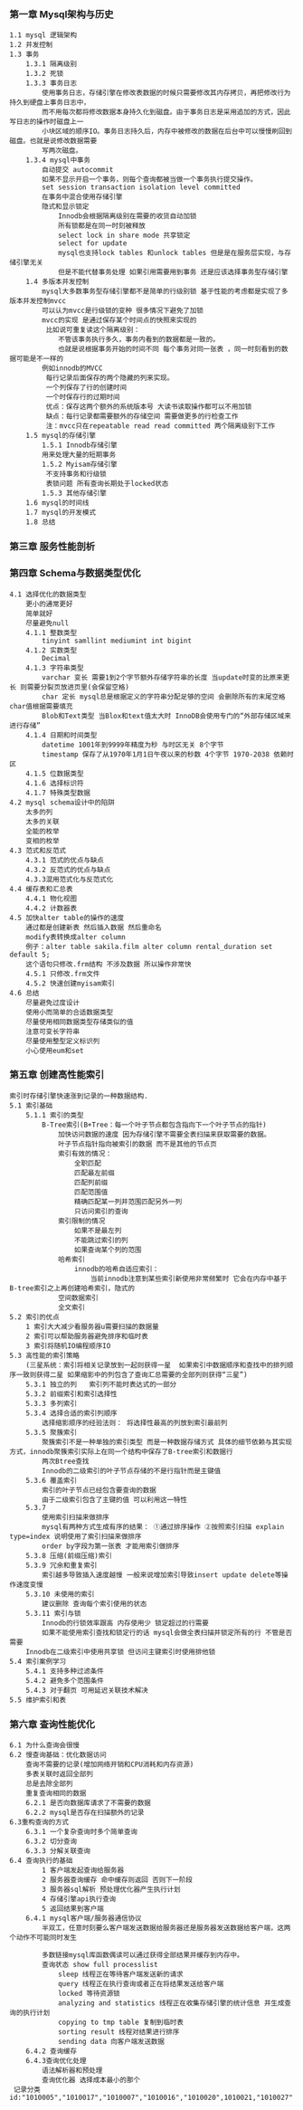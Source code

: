 ### 第一章 Mysql架构与历史
    1.1 mysql 逻辑架构
    1.2 并发控制
    1.3 事务
        1.3.1 隔离级别
        1.3.2 死锁
        1.3.3 事务日志
            使用事务日志，存储引擎在修改表数据的时候只需要修改其内存拷贝，再把修改行为持久到硬盘上事务日志中，
            而不用每次都将修改数据本身持久化到磁盘。由于事务日志是采用追加的方式，因此写日志的操作时磁盘上一
            小块区域的顺序IO。事务日志持久后，内存中被修改的数据在后台中可以慢慢刷回到磁盘。也就是说修改数据需要
            写两次磁盘。
        1.3.4 mysql中事务    
            自动提交 autocommit
            如果不显示开启一个事务，则每个查询都被当做一个事务执行提交操作。
            set session transaction isolation level committed  
            在事务中混合使用存储引擎
            隐式和显示锁定
                Innodb会根据隔离级别在需要的收货自动加锁
                所有锁都是在同一时刻被释放
                select lock in share mode 共享锁定
                select for update
                mysql也支持lock tables 和unlock tables 但是是在服务层实现，与存储引擎无关
                但是不能代替事务处理 如果引用需要用到事务 还是应该选择事务型存储引擎
        1.4 多版本并发控制
            mysql大多数事务型存储引擎都不是简单的行级别锁 基于性能的考虑都是实现了多版本并发控制mvcc 
            可以认为mvcc是行级锁的变种 很多情况下避免了加锁
            mvcc的实现 是通过保存某个时间点的快照来实现的
             比如说可重复读这个隔离级别：
                不管该事务执行多久，事务内看到的数据都是一致的。
                也就是说根据事务开始的时间不同 每个事务对同一张表 ，同一时刻看到的数据可能是不一样的
            例如innodb的MVCC
             每行记录后面保存的两个隐藏的列来实现。
             一个列保存了行的创建时间
             一个时保存行的过期时间  
             优点：保存这两个额外的系统版本号 大读书读取操作都可以不用加锁
             缺点：每行记录都需要额外的存储空间 需要做更多的行检查工作
             注：mvcc只在repeatable read read committed 两个隔离级别下工作
        1.5 mysql的存储引擎     
            1.5.1 Innodb存储引擎
            用来处理大量的短期事务  
            1.5.2 Myisam存储引擎
             不支持事务和行级锁
             表锁问题 所有查询长期处于locked状态
            1.5.3 其他存储引擎
        1.6 mysql的时间线
        1.7 mysql的开发模式
        1.8 总结     
### 第三章 服务性能剖析

### 第四章 Schema与数据类型优化
    4.1 选择优化的数据类型
        更小的通常更好
        简单就好
        尽量避免null
        4.1.1 整数类型
            tinyint samllint mediumint int bigint
        4.1.2 实数类型
            Decimal
        4.1.3 字符串类型
            varchar 变长 需要1到2个字节额外存储字符串的长度 当update时变的比原来更长 则需要分裂页放进页里(会保留空格)
            char 定长 mysql总是根据定义的字符串分配足够的空间 会删除所有的末尾空格 char值根据需要填充
            Blob和Text类型 当Blox和text值太大时 InnoDB会使用专门的“外部存储区域来进行存储”
        4.1.4 日期和时间类型
            datetime 1001年到9999年精度为秒 与时区无关 8个字节
            timestamp 保存了从1970年1月1日午夜以来的秒数 4个字节 1970-2038 依赖时区
        4.1.5 位数据类型
        4.1.6 选择标识符
        4.1.7 特殊类型数据 
    4.2 mysql schema设计中的陷阱
        太多的列
        太多的关联
        全能的枚举
        变相的枚举
    4.3 范式和反范式
        4.3.1 范式的优点与缺点
        4.3.2 反范式的优点与缺点
        4.3.3混用范式化与反范式化
    4.4 缓存表和汇总表
        4.4.1 物化视图
        4.4.2 计数器表
    4.5 加快alter table的操作的速度
        通过都是创建新表 然后插入数据 然后重命名
        modify表转换成alter column
        例子：alter table sakila.film alter column rental_duration set default 5;
        这个语句只修改.frm结构 不涉及数据 所以操作非常快
        4.5.1 只修改.frm文件
        4.5.2 快速创建myisam索引
    4.6 总结
        尽量避免过度设计
        使用小而简单的合适数据类型
        尽量使用相同数据类型存储类似的值
        注意可变长字符串
        尽量使用整型定义标识列
        小心使用eum和set



### 第五章 创建高性能索引
    索引时存储引擎快速涨到记录的一种数据结构.
    5.1 索引基础
        5.1.1 索引的类型
            B-Tree索引(B+Tree：每一个叶子节点都包含指向下一个叶子节点的指针)
                加快访问数据的速度 因为存储引擎不需要全表扫描来获取需要的数据。
                叶子节点指针指向被索引的数据 而不是其他的节点页
                索引有效的情况：
                    全职匹配
                    匹配最左前缀
                    匹配列前缀
                    匹配范围值
                    精确匹配某一列并范围匹配另外一列
                    只访问索引的查询
                索引限制的情况
                    如果不是最左列
                    不能跳过索引的列
                    如果查询某个列的范围
                哈希索引
                    innodb的哈希自适应索引：
                        当前innodb注意到某些索引新使用非常频繁时 它会在内存中基于B-tree索引之上再创建哈希索引，隐式的
                空间数据索引
                全文索引
    5.2 索引的优点
        1 索引大大减少看服务器u需要扫描的数据量
        2 索引可以帮助服务器避免排序和临时表
        3 索引将随机IO编程顺序IO
    5.3 高性能的索引策略
        (三星系统：索引将相关记录放到一起则获得一星  如果索引中数据顺序和查找中的排列顺序一致则获得二星 如果缩影中的列包含了查询汇总需要的全部列则获得“三星”)
        5.3.1 独立的列   索引列不能时表达式的一部分
        5.3.2 前缀索引和索引选择性 
        5.3.3 多列索引
        5.3.4 选择合适的索引列顺序
            选择缩影顺序的经验法则： 将选择性最高的列放到索引最前列
        5.3.5 聚簇索引
            聚簇索引不是一种单独的索引类型 而是一种数据存储方式 具体的细节依赖与其实现方式，innodb聚簇索引实际上在同一个结构中保存了B-tree索引和数据行
            两次Btree查找
            Innodb的二级索引的叶子节点存储的不是行指针而是主键值
        5.3.6 覆盖索引
            索引的叶子节点已经包含要查询的数据
            由于二级索引包含了主键的值 可以利用这一特性
        5.3.7
            使用索引扫描来做排序
            mysql有两种方式生成有序的结果： ①通过排序操作 ②按照索引扫描 explain type=index 说明使用了索引扫描来做排序
            order by字段为第一张表 才能用索引做排序
        5.3.8 压缩(前缀压缩)索引
        5.3.9 冗余和重复索引
            索引越多导致插入速度越慢 一般来说增加索引导致insert update delete等操作速度变慢
        5.3.10 未使用的索引
            建议删除 查询每个索引使用的状态
        5.3.11 索引与锁
            Innodb的行锁效率跟高 内存使用少 锁定超过的行需要
            如果不能使用索引查找和锁定行的话 mysql会做全表扫描并锁定所有的行 不管是否需要
        Innodb在二级索引中使用共享锁 但访问主键索引时使用排他锁 
    5.4 索引案例学习
        5.4.1 支持多种过滤条件
        5.4.2 避免多个范围条件
        5.4.3 对于翻页 可用延迟关联技术解决
    5.5 维护索引和表
### 第六章 查询性能优化
    6.1 为什么查询会很慢
    6.2 慢查询基础：优化数据访问
        查询不需要的记录(增加网络开销和CPU消耗和内存资源)
        多表关联时返回全部列
        总是去除全部列
        重复查询相同的数据
        6.2.1 是否向数据库请求了不需要的数据
        6.2.2 mysql是否存在扫描额外的记录
    6.3重构查询的方式
        6.3.1 一个复杂查询时多个简单查询
        6.3.2 切分查询
        6.3.3 分解关联查询
    6.4 查询执行的基础
            1 客户端发起查询给服务器
            2 服务器查询缓存 命中缓存则返回 否则下一阶段
            3 服务器sql解析 预处理优化器产生执行计划
            4 存储引擎api执行查询
            5 返回结果到客户端
        6.4.1 mysql客户端/服务器通信协议
            半双工，任意时刻要么客户端发送数据给服务器还是服务器发送数据给客户端，这两个动作不可能同时发生
            
            多数链接mysql库函数偶读可以通过获得全部结果并缓存到内存中。
            查询状态 show full processlist
                sleep 线程正在等待客户端发送新的请求
                query 线程正在执行查询或者正在将结果发送给客户端
                locked 等待资源锁
                analyzing and statistics 线程正在收集存储引擎的统计信息 并生成查询的执行计划
                copying to tmp table 复制到临时表
                sorting result 线程对结果进行排序
                sending data 向客户端发送数据
        6.4.2 查询缓存
        6.4.3查询优化处理
            语法解析器和预处理 
            查询优化器 选择成本最小的那个      
     记录分类id:"1010005","1010017","1010007","1010016","1010020",1010021,"1010027"        
                
        
                            
                            
     
                            
                            
                                              
                                                    
        
           